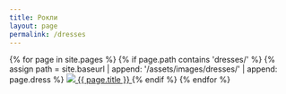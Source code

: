 ```yaml
---
title: Рокли
layout: page
permalink: /dresses
---
```


<div class="galery container">
{% for page in site.pages %}
  {% if page.path contains 'dresses/' %}
    {% assign path = site.baseurl | append: '/assets/images/dresses/' | append: page.dress %}
    <a class="galery image" href="{{ site.baseurl }}/dresses/{{ page.dress }}">
      <img src="{{ path }}-front-640.JPG">
      <span class="title">{{ page.title }}</span>
    </a>
  {% endif %}
{% endfor %}
</div>